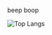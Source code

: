 beep boop

![Top Langs](https://github-readme-stats.vercel.app/api/top-langs/?username=syzsrh&theme=github_dark_dimmed&layout=compact)